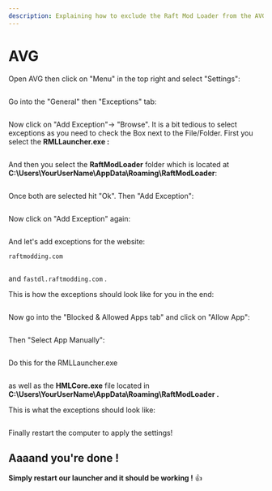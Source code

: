 ```yaml
---
description: Explaining how to exclude the Raft Mod Loader from the AVG antivirus
---
```


# AVG

Open AVG then click on "Menu" in the top right and select "Settings":

<figure><img src="../../../.gitbook/assets/grafik (5) (1).png" alt=""><figcaption></figcaption></figure>

Go into the "General" then "Exceptions" tab:

<figure><img src="../../../.gitbook/assets/grafik (6) (1).png" alt=""><figcaption></figcaption></figure>

Now click on "Add Exception"-> "Browse". It is a bit tedious to select exceptions as you need to check the Box next to the File/Folder. First you select the **RMLLauncher.exe :**&#x20;

<figure><img src="../../../.gitbook/assets/grafik (7) (1).png" alt=""><figcaption></figcaption></figure>

And then you select the **RaftModLoader** folder which is located at **C:\Users\YourUserName\AppData\Roaming\RaftModLoader**:

<figure><img src="../../../.gitbook/assets/grafik (8) (1).png" alt=""><figcaption></figcaption></figure>

Once both are selected hit "Ok". Then "Add Exception":

<figure><img src="../../../.gitbook/assets/grafik (9) (1).png" alt=""><figcaption></figcaption></figure>

Now click on "Add Exception" again:

<figure><img src="../../../.gitbook/assets/grafik (10).png" alt=""><figcaption></figcaption></figure>

And let's add exceptions for the website:

`raftmodding.com`&#x20;

<figure><img src="../../../.gitbook/assets/grafik (12).png" alt=""><figcaption></figcaption></figure>

and `fastdl.raftmodding.com` .&#x20;

This is how the exceptions should look like for you in the end:&#x20;

<figure><img src="../../../.gitbook/assets/grafik (13).png" alt=""><figcaption></figcaption></figure>

Now go into the "Blocked & Allowed Apps tab" and click on "Allow App":

<figure><img src="../../../.gitbook/assets/grafik (14).png" alt=""><figcaption></figcaption></figure>

Then "Select App Manually":&#x20;

<figure><img src="../../../.gitbook/assets/grafik (15).png" alt=""><figcaption></figcaption></figure>

Do this for the RMLLauncher.exe&#x20;

<figure><img src="../../../.gitbook/assets/grafik (16).png" alt=""><figcaption></figcaption></figure>

as well as the **HMLCore.exe** file located in **C:\Users\YourUserName\AppData\Roaming\RaftModLoader .**

This is what the exceptions should look like:&#x20;

<figure><img src="../../../.gitbook/assets/grafik (17).png" alt=""><figcaption></figcaption></figure>

Finally restart the computer to apply the settings!

## Aaaand you're done !

**Simply restart our launcher and it should be working !** :thumbsup:
